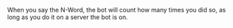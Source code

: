 When you say the N-Word, the bot will count how many times you did so, as long as you do it on a server the bot is on.
